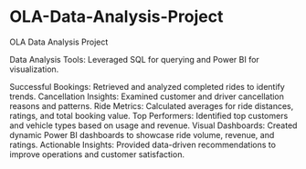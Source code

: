 # OLA-Data-Analysis-Project

OLA Data Analysis Project

Data Analysis Tools: Leveraged SQL for querying and Power BI for visualization.

Successful Bookings: Retrieved and analyzed completed rides to identify trends.
Cancellation Insights: Examined customer and driver cancellation reasons and patterns.
Ride Metrics: Calculated averages for ride distances, ratings, and total booking value.
Top Performers: Identified top customers and vehicle types based on usage and revenue.
Visual Dashboards: Created dynamic Power BI dashboards to showcase ride volume, revenue, and ratings.
Actionable Insights: Provided data-driven recommendations to improve operations and customer satisfaction.

